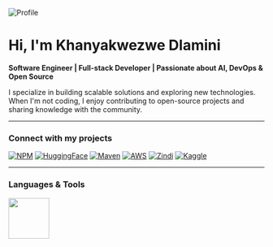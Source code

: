 ![Profile](https://d1lzrgdbvkolkd.cloudfront.net/3057_B_36b0268265.jpg)

# Hi, I'm Khanyakwezwe Dlamini

**Software Engineer | Full-stack Developer | Passionate about AI, DevOps & Open Source**

I specialize in building scalable solutions and exploring new technologies. When I'm not coding, I enjoy contributing to open-source projects and sharing knowledge with the community.

---

### Connect with my projects

[![NPM](https://img.shields.io/badge/NPM-E23D28?style=for-the-badge&logo=npm&logoColor=white)](https://www.npmjs.com/~#)
[![HuggingFace](https://img.shields.io/badge/HuggingFace-FE9200?style=for-the-badge&logo=huggingface&logoColor=white)](https://huggingface.co/#)
[![Maven](https://img.shields.io/badge/Maven-C71A36?style=for-the-badge&logo=apache-maven&logoColor=white)](https://maven.apache.org/repository/#)
[![AWS](https://img.shields.io/badge/AWS-232F3E?style=for-the-badge&logo=amazon-aws&logoColor=white)](https://aws.amazon.com/#)
[![Zindi](https://img.shields.io/badge/Zindi-0099FF?style=for-the-badge&logo=zindi&logoColor=white)](https://zindi.africa/users/#)
[![Kaggle](https://img.shields.io/badge/Kaggle-20BEFF?style=for-the-badge&logo=kaggle&logoColor=white)](https://www.kaggle.com/#)

---

### Languages & Tools

<img src="https://skillicons.dev/icons?i=python,java,javascript,typescript,nodejs,react,redux,html,css,tailwind,git,docker,kubernetes,aws,linux,postgres,mongodb" height="80"/>

